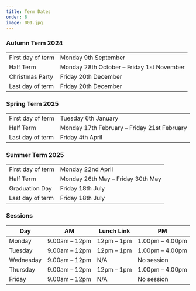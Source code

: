 ```yaml
---
title: Term Dates
order: 8
image: 001.jpg
---
```



<!-- ### Summer Term 2023

|                   |                                   |
| ----------------- | --------------------------------- |
| Last day of term  | Friday 14th July                  | -->

### Autumn Term 2024

|                   |                                           |
| ----------------- | ----------------------------------------- |
| First day of term | Monday 9th September                      |
| Half Term         | Monday 28th October – Friday 1st November |
| Christmas Party   | Friday 20th December                      |
| Last day of term  | Friday 20th December                      |

### Spring Term 2025

|                   |                                             |
| ----------------- | ------------------------------------------- |
| First day of term | Tuesday 6th January                         |
| Half Term         | Monday 17th February – Friday 21st February |
| Last day of term  | Friday 4th April                            |

### Summer Term 2025

|                   |                                           |
| ----------------- | ----------------------------------------- |
| First day of term | Monday 22nd April                         |
| Half Term         | Monday 26th May – Friday 30th May         |
| Graduation Day    | Friday 18th July                          |
| Last day of term  | Friday 18th July                          |

### Sessions

| Day       | AM               | Lunch Link    | PM              |
| --------- | ---------------- | ------------- | --------------- |
| Monday    | 9.00am – 12pm | 12pm – 1pm    | 1.00pm – 4.00pm |
| Tuesday   | 9.00am – 12pm | 12pm – 1pm    | 1.00pm – 4.00pm |
| Wednesday | 9.00am – 12pm | N/A           | No session      |
| Thursday  | 9.00am – 12pm | 12pm – 1pm    | 1.00pm – 4.00pm |
| Friday    | 9.00am – 12pm | N/A           | No session      |
